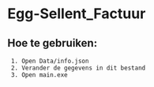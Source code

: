 
# Egg-Sellent_Factuur

## Hoe te gebruiken:
     1. Open Data/info.json
     2. Verander de gegevens in dit bestand
     3. Open main.exe

